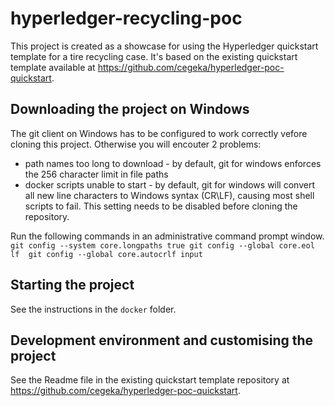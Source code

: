 # hyperledger-recycling-poc

This project is created as a showcase for using the Hyperledger quickstart template for a tire recycling case. It's based on the existing quickstart template available at https://github.com/cegeka/hyperledger-poc-quickstart.

## Downloading the project on Windows 

The git client on Windows has to be configured to work correctly vefore cloning this project. Otherwise you will encouter 2 problems:
- path names too long to download - by default, git for windows enforces the 256 character limit in file paths
- docker scripts unable to start - by default, git for windows will convert all new line characters to Windows syntax (CR\LF), causing most shell scripts to fail. This setting needs to be disabled before cloning the repository.

Run the following commands in an administrative command prompt window.
`
git config --system core.longpaths true
git config --global core.eol lf 
git config --global core.autocrlf input
`

## Starting the project

See the instructions in the `docker` folder.

## Development environment and customising the project

See the Readme file in the  existing quickstart template repository at https://github.com/cegeka/hyperledger-poc-quickstart.
